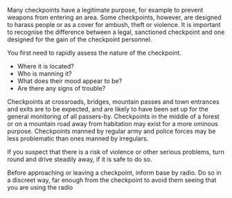 Many checkpoints have a legitimate purpose, for example to prevent
weapons from entering an area. Some checkpoints, however, are designed
to harass people or as a cover for ambush, theft or violence. It is
important to recognise the difference between a legal, sanctioned
checkpoint and one designed for the gain of the checkpoint personnel.

You first need to rapidly assess the nature of the checkpoint.

-   Where it is located?
-   Who is manning it?
-   What does their mood appear to be?
-   Are there any signs of trouble?

Checkpoints at crossroads, bridges, mountain passes and town entrances
and exits are to be expected, and are likely to have been set up for the
general monitoring of all passers-by. Checkpoints in the middle of a
forest or on a mountain road away from habitation may exist for a more
ominous purpose. Checkpoints manned by regular army and police forces
may be less problematic than ones manned by irregulars.

If you suspect that there is a risk of violence or other serious
problems, turn round and drive steadily away, if it is safe to do so.

Before approaching or leaving a checkpoint, inform base by radio. Do so
in a discreet way, far enough from the checkpoint to avoid them seeing
that you are using the radio
